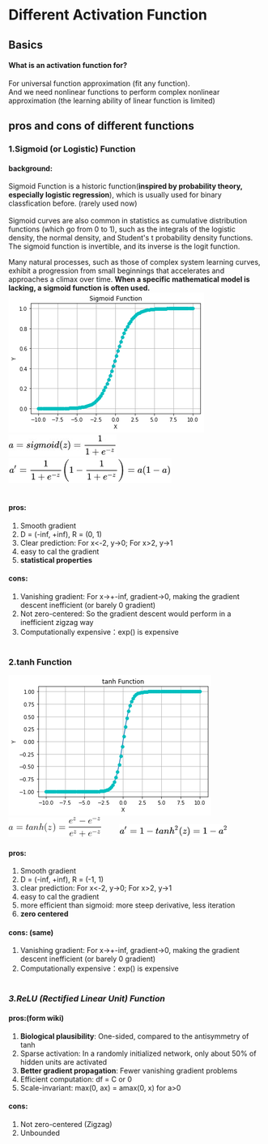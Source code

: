 # Different Activation Function

## Basics

#### What is an activation function for?

For universal function approximation (fit any function).   
And we need nonlinear functions to perform complex nonlinear approximation (the learning ability of linear function is limited)

## pros and cons of different functions

### 1.Sigmoid (or Logistic) Function

#### background:

Sigmoid Function is a historic function(**inspired by probability theory, especially logistic regression**), which is usually used for binary classfication before. (rarely used now)<br/><br/>
Sigmoid curves are also common in statistics as cumulative distribution functions (which go from 0 to 1), such as the integrals of the logistic density, the normal density, and Student's t probability density functions. The sigmoid function is invertible, and its inverse is the logit function.

Many natural processes, such as those of complex system learning curves, exhibit a progression from small beginnings that accelerates and approaches a climax over time. **When a specific mathematical model is lacking, a sigmoid function is often used.**
![](./res/Sigmoid.png)<br/>
![](./res/sigmoid1.jpg) &nbsp;&nbsp;&nbsp;&nbsp;&nbsp;&nbsp;&nbsp;&nbsp;![](./res/sigmoid2.png)
<br/><br/>

#### pros:

1. Smooth gradient
2. D = (-inf, +inf), R = (0, 1)
3. Clear prediction: For x<-2, y->0; For x>2, y->1
4. easy to cal the gradient
5. **statistical properties**

#### cons:

1. Vanishing gradient: For x->+-inf, gradient->0, making the gradient descent inefficient (or barely 0 gradient)
2. Not zero-centered: So the gradient descent would perform in a inefficient zigzag way
3. Computationally expensive：exp() is expensive
<br/><br/>

### 2.tanh Function
![](./res/tanh.png)<br/>
![](./res/tanh1.gif) &nbsp;&nbsp;&nbsp;&nbsp;&nbsp;&nbsp;&nbsp;&nbsp;![](./res/tanh2.png)

#### pros:

1. Smooth gradient
2. D = (-inf, +inf), R = (-1, 1)
3. clear prediction: For x<-2, y->0; For x>2, y->1
4. easy to cal the gradient
5. more efficient than sigmoid: more steep derivative, less iteration
6. **zero centered**

#### cons: (same)

1. Vanishing gradient: For x->+-inf, gradient->0, making the gradient descent inefficient (or barely 0 gradient)
2. Computationally expensive：exp() is expensive
<br/><br/>


### _3.ReLU (Rectified Linear Unit) Function_


#### pros:(form wiki)

1. **Biological plausibility**: One-sided, compared to the antisymmetry of tanh
2. Sparse activation: In a randomly initialized network, only about 50% of hidden units are activated
3. **Better gradient propagation**: Fewer vanishing gradient problems
4. Efficient computation: df = C or 0
5. Scale-invariant: max(0, ax) = amax(0, x) for a>0

#### cons:
1. Not zero-centered (Zigzag)
2. Unbounded